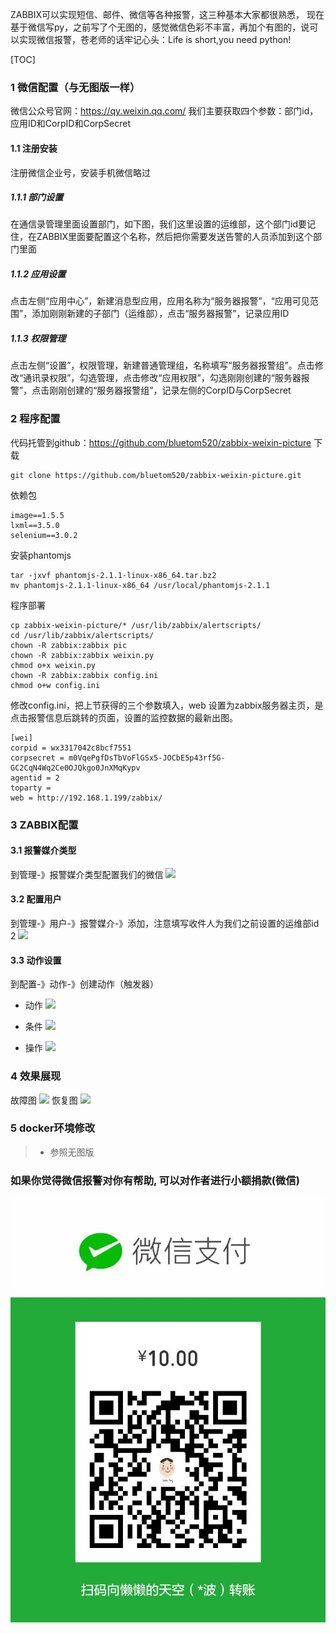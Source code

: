 ZABBIX可以实现短信、邮件、微信等各种报警，这三种基本大家都很熟悉， 现在基于微信写py，之前写了个无图的，感觉微信色彩不丰富，再加个有图的，说可以实现微信报警，苍老师的话牢记心头：Life is short,you need python!

[TOC]
### 1 微信配置（与无图版一样）
微信公众号官网：https://qy.weixin.qq.com/
我们主要获取四个参数：部门id，应用ID和CorpID和CorpSecret
#### 1.1 注册安装
注册微信企业号，安装手机微信略过
##### 1.1.1 部门设置
在通信录管理里面设置部门，如下图，我们这里设置的运维部，这个部门id要记住，在ZABBIX里面要配置这个名称，然后把你需要发送告警的人员添加到这个部门里面
##### 1.1.2 应用设置
点击左侧“应用中心”，新建消息型应用，应用名称为“服务器报警”，“应用可见范围”，添加刚刚新建的子部门（运维部），点击“服务器报警”，记录应用ID
##### 1.1.3 权限管理
点击左侧“设置”，权限管理，新建普通管理组，名称填写“服务器报警组”。点击修改“通讯录权限”，勾选管理，点击修改“应用权限”，勾选刚刚创建的“服务器报警”，点击刚刚创建的“服务器报警组”，记录左侧的CorpID与CorpSecret
### 2 程序配置
代码托管到github：https://github.com/bluetom520/zabbix-weixin-picture
下载
```
git clone https://github.com/bluetom520/zabbix-weixin-picture.git
```
依赖包
```
image==1.5.5
lxml==3.5.0
selenium==3.0.2
```
安装phantomjs
```
tar -jxvf phantomjs-2.1.1-linux-x86_64.tar.bz2
mv phantomjs-2.1.1-linux-x86_64 /usr/local/phantomjs-2.1.1
```
程序部署
```
cp zabbix-weixin-picture/* /usr/lib/zabbix/alertscripts/
cd /usr/lib/zabbix/alertscripts/
chown -R zabbix:zabbix pic
chown -R zabbix:zabbix weixin.py
chmod o+x weixin.py
chown -R zabbix:zabbix config.ini
chmod o+w config.ini
```
修改config.ini，把上节获得的三个参数填入，web 设置为zabbix服务器主页，是点击报警信息后跳转的页面，设置的监控数据的最新出图。
```
[wei]
corpid = wx3317042c8bcf7551
corpsecret = m0VqePgfDsTbVoFlGSx5-JOCbE5p43rf5G-GC2CqN4Wq2Ce0OJQkgo0JnXMqKypv
agentid = 2
toparty =
web = http://192.168.1.199/zabbix/
```
### 3 ZABBIX配置
#### 3.1 报警媒介类型
到管理-》报警媒介类型配置我们的微信
![](leanote://file/getImage?fileId=587386aa4f1ffe4e59000001)
#### 3.2 配置用户
到管理-》用户-》报警媒介-》添加，注意填写收件人为我们之前设置的运维部id 2
![](leanote://file/getImage?fileId=587386cf4f1ffe4e59000002)
#### 3.3 动作设置
到配置-》动作-》创建动作（触发器）
 - 动作
![](leanote://file/getImage?fileId=587089ffd31d9c3103000006)

 - 条件
![](leanote://file/getImage?fileId=58708a1dd31d9c3103000007)
 - 操作
![](leanote://file/getImage?fileId=587386fb4f1ffe4e59000003)

### 4 效果展现
故障图
![](leanote://file/getImage?fileId=5874b25d2eb3ec5799000005)
恢复图
![](leanote://file/getImage?fileId=5874b2292eb3ec5799000004)

### 5 docker环境修改
> * 参照无图版


### 如果你觉得微信报警对你有帮助, 可以对作者进行小额捐款(微信)

![weixin](weixin.jpg)

